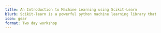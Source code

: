 ```yaml
---
title: An Introduction to Machine Learning using Scikit-Learn
blurb: Scikit-learn is a powerful python machine learning library that will allow you to build predictive models on your business data.
icon: gear
format: Two day workshop
---
```

